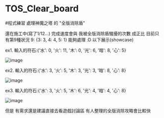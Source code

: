 # TOS_Clear_board
#程式練習 
處理神魔之塔 的 "全版消除盾"


還在施工中(寫了1/12...) 完成速度會與 我被全版消除盾騷擾的次數 成正比
目前只有第9種狀況  9: {3: 3, 4: 4, 5: 1} 能夠處理 :D
以下展示(showcase)

ex1.
輸入的符石:{'水': 0, '火': 11, '木': 0, '光': 6, '暗': 8, '心': 5}

![image](https://github.com/airparkchen/TOS_Clear_board/assets/64474890/f44b6eb6-c1b7-46a9-b119-7eebf8abb56f)


ex2.
輸入的符石:{'水': 3, '火': 5, '木': 3, '光': 3, '暗': 8, '心': 8}

![image](https://github.com/airparkchen/TOS_Clear_board/assets/64474890/80a1b9bb-83a1-4395-bcb7-f00aa8ac0e51)



ex3.
輸入的符石:{'水': 3, '火': 5, '木': 6, '光': 4, '暗': 4, '心': 8}

![image](https://github.com/airparkchen/TOS_Clear_board/assets/64474890/2d61e736-14cf-4892-becb-38f7f328377b)



但是 有需求還是建議直接去看遊戲討論區 有人整理的全版消除攻略會比較快
